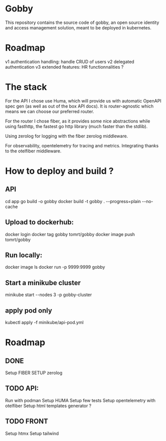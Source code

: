 # Gobby
This repository contains the source code of gobby, an open source identity and access management solution, meant to be deployed in kubernetes.

# Roadmap
v1 authentication handling: handle CRUD of users
v2 delegated authentication
v3 extended features: HR functionnalities ?

# The stack
For the API I chose use Huma, which will provide us with automatic OpenAPI spec gen (as well as out of the box API docs). It is router-agnostic which means we can choose our preferred router.

For the router I chose fiber, as it provides some nice abstractions while using fasthttp, the fastest go http library (much faster than the stdlib).

Using zerolog for logging with the fiber zerolog middleware.

For observability, opentelemetry for tracing and metrics. Integrating thanks to the otelfiber middleware.


# How to deploy and build ?
## API
cd app
go build -o gobby
docker build -t gobby . --progress=plain --no-cache

## Upload to dockerhub:
docker login
docker tag gobby tomrt/gobby
docker image push tomrt/gobby

## Run locally:
docker image ls
docker run -p 9999:9999 gobby

## Start a minikube cluster
minikube start --nodes 3 -p gobby-cluster

## apply pod only
kubectl apply -f minikube/api-pod.yml

# Roadmap

## DONE
Setup FIBER
SETUP zerolog

## TODO API:
Run with podman
Setup HUMA
Setup few tests
Setup opentelemetry with otelfiber
Setup html templates generator ?

## TODO FRONT
Setup htmx
Setup tailwind